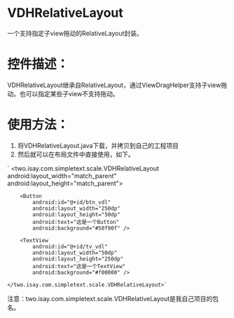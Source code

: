 # VDHRelativeLayout
一个支持指定子view拖动的RelativeLayout封装。
 
# 控件描述：
 VDHRelativeLayout继承自RelativeLayout，通过ViewDragHelper支持子view拖动。也可以指定某些子view不支持拖动。
 
# 使用方法：
1.  将VDHRelativeLayout.java下载，并拷贝到自己的工程项目
1.  然后就可以在布局文件中直接使用，如下。
 
 
`    <two.isay.com.simpletext.scale.VDHRelativeLayout
        android:layout_width="match_parent"
        android:layout_height="match_parent">
        
        <Button
            android:id="@+id/btn_vdl"
            android:layout_width="250dp"
            android:layout_height="50dp"
            android:text="这是一个Button"
            android:background="#50f90f" />
            
        <TextView
            android:id="@+id/tv_vdl"
            android:layout_width="50dp"
            android:layout_height="250dp"
            android:text="这是一个TextView"
            android:background="#f00000" />
            
    </two.isay.com.simpletext.scale.VDHRelativeLayout>`

注意：two.isay.com.simpletext.scale.VDHRelativeLayout是我自己项目的包名。
 
